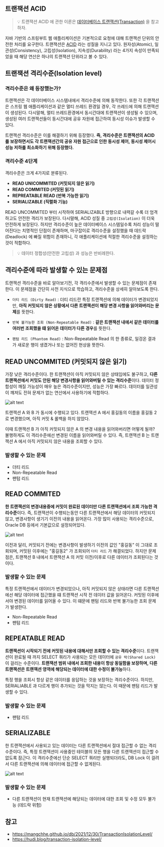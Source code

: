 ## 트랜잭션 ACID

> 💡 트랜잭션 ACID 에 관한 이론은 [데이터베이스 트랜잭션(Transaction)](http://localhost:8000/database/transaction/) 을 참고하자.

자바 기반의 스프링부트 웹 애플리케이션은 기본적으로 요청에 대해 트랜잭션 단위의 안전한 처리를 요구한다. 트랜잭션은 [ACID](https://haon.blog/database/transaction/) 라는 성질을 지니고 있다. 원자성(Atomic), 일관성(Consistency), 고립성(Isolation), 지속성(Durability) 라는 4가지 속성이 만족되었을 때 해당 연산은 하나의 트랜잭션 단위라고 볼 수 있다.

## 트랜잭션 격리수준(Isolation level)

### 격리수준은 왜 등장했는가?

트랜잭션은 각 데이터베이스 시스템내에서 격리수준에 의해 동작한다. 또한 각 트랜잭션은 스프링 웹 애플리케이션과 같은 멀티 쓰레드 환경일 경우, 각 쓰레드에 의해 트랜잭션이 생성된다. 다시말해, 멀티 쓰레드환경에서 동시간대에 트랜잭션이 생성될 수 있으며, 생성된 여러 트랜잭션들이 동시간대에 공유 자원에 접근하여 동시성 이슈가 발생할 수 있다.

트랜잭션 격리수준은 이를 해결하기 위해 등장했다. **즉, 격리수준은 트랜잭션의 ACID 를 보장하면서도 각 트랜잭션간의 공유 자원 접근으로 인한 동시성 제어, 동시성 제어시 성능 저하를 최소화하기 위해 등장했다.**

### 격리수준 4단계

격리수준은 크게 4가지로 분류된다.

- **READ UNICOMMITED (커밋되지 않은 읽기)**
- **READ COMMITED (커밋된 읽기)**
- **REPREATABLE READ (반복 가능한 읽기)**
- **SERIALIZABLE (직렬화 기능)**

READ UNCOMMITED 부터 시작하여 SERIALIZABLE 방향으로 내력갈 수록 더 엄격하고도 안전한 격리가 보장된다. 다시말해, ACID 성질 중 `고립성(Isolation)` 이 더욱 안전하게 보장된다. 하지만 격리수준이 높은 데이터베이스 시스템일수록 처리 성능이 떨어진다는 치명적인 단점이 존재하며, 마구잡이로 격리수준을 설정했을 때 데드락(Deadlock) 에 빠질 위험이 존재하니, 각 애플리케이션에 적절한 격리수준을 설정하는 것이 적합하다.

> 💡 데이터 정합성(안전한 고립성) 과 성능은 반비례한다.

## 격리수준에 따라 발생할 수 있는 문제점

트랜잭션 격리수준을 바로 알아보기전, 각 격리수준에서 발생할 수 있는 문제점이 존재한다. 이 문제점을 간단히 사전 지식으로 학습하고, 격리수준을 상세히 알아보도록 한다.

- `더티 리드 (Dirty Read)` : 더티 리드란 특정 트랜잭션에 의해 데이터가 변경되었지만, **아직 커밋되지 않은 상황에서 다른 트랜잭션이 해당 변경 사항을 읽어와버리는 문제**를 뜻한다.

- `반복 불가능한 조회 (Non-Repeatable Read)` : **같은 트랜잭션 내에서 같은 데이터를 여러번 조회했을 떄 읽어온 데이터가 다른 경우**를 뜻한다.

- `팬텀 리드 (Phantom Read)` : Non-Repeatable Read 의 한 종류로, 일겅온 결과가 새로운 행이 생겼거나 또는 없어진 현상을 뜻한다.

## READ UNCOMMITED (커밋되지 않은 읽기)

가장 낮은 격리수준이다. 한 트랜잭션이 아직 커밋되지 않은 상태임에도 불구하고, **다른 트랜잭션에서 커밋도 안된 해당 변경사항을 읽어와버릴 수 있는 격리수준**이다. 데이터 정합성이 깨질 가능성이 매우 높은 격리수준이지만, 성능은 가장 빠르다. 데이터를 일관성이 꺠져도 전혀 문제가 없는 연산에서 사용하기에 적합하다.

![alt text](image.png)

트랜잭션 A 와 B 가 동시에 수행되고 있다. 트랜잭션 A 에서 홍길동의 이름을 홍길동 2로 변경했으며, 아직 커밋 & 롤백을 하지 않았다. 

이때 트랜잭션 B 가 아직 커밋되지 않은 A 의 변경 내용을 읽어와버리면 어떻게 될까? 불행하게도 이 격리수준에선 변경된 이름을 읽어와버릴 수 있다. 즉, 트랜잭션 B 는 트랜잭션 A 에서 아직 커밋되지 않은 내용을 조회할 수 있다.

### 발생할 수 있는 문제

- 더티 리드
- Non-Repeatable Read
- 팬텀 리드

## READ COMMITED 

**한 트랜잭션의 변경내용중에 커밋이 완료된 데이터만 다른 트랜잭션에서 조회 가능한 격리수준**이다. 즉, 트랜잭션이 수행되는동안 다른 트랜잭션에서 해당 데이터의 커밋되지 않고, 변경사항이 생기기 이전의 내용을 읽어온다. 가장 많이 사용되는 격리수준으로, Oracle DB 등에서 기본값으로 설정되어있다.

![alt text](image-1.png)

이전과 달리, 커밋되기 전에는 변경사항이 발생하기 이전의 값인 "홍길동" 이 그대로 조회되며, 커밋된 이후에는 "홍길동2" 가 조회되어 `더티 리드` 가 해결되었다. 하지만 문제점은, 트랜잭션 B 내에서 트랜잭션 A 의 커밋 이전/이후로 다른 데이터가 조회된다는 것이다.

### 발생할 수 있는 문제

특정 트랜잭션에서 데이터가 변경되었으나, 아직 커밋되지 않은 상태라면 다른 트랜잭션에선 해당 데이터에 접근했을 떄 트랜잭션 시작 전 데이터 값을 읽어온다. 커밋된 이후에서야 변경된 데이터를 읽어올 수 있다. 이 떄문에 팬텀 리드와 반복 불가능한 조회 문제가 발생한다.

- Non-Repeatable Read
- 팬텀 리드

## REPEATABLE READ

**트랜잭션이 시작되기 전에 커밋된 내용에 대해서만 조회할 수 있는 격리수준**이다. 트랜잭션이 완료될 때 까지 SELECT 쿼리가 사용되는 모든 데이터에 `공유 락(Shared Lock)` 이 걸리는 수준이다. **트랜잭션 범위 내에서 조회한 내용이 항상 동일함을 보장하며, 다른 트랜잭션은 트랜잭션 영역에 해당되는 데이터에 대한 수정이 불가능**하다. 

특정 행을 조회시 항상 같은 데이터를 응답하는 것을 보장하는 격리수준이다. 하지만, SERIALIABLE 과 다르게 행이 추가되는 것을 막지는 않는다. 이 때문에 팬텀 리드가 발생할 수 있다.

### 발생할 수 있는 문제

- 팬텀 리드

## SERIALIZABLE

한 트랜잭션에서 사용되고 있는 데이터는 다른 트랜잭션에서 절대 접근할 수 없는 격리수준이다. 즉, 특정 트랜잭션이 사용중인 테이블의 모든 행을 다른 트랜잭션이 접근할 수 없도록 잠근다. 이 격리수준에선 단순 SELECT 쿼리만 실행되더라도, DB Lock 이 걸려서 다른 트랜잭션에 의해 데이터에 접근할 수 없게된다.

![alt text](image-2.png)

### 발생할 수 있는 문제

- 다른 트랜잭션이 현재 트랜잭션에 해당되는 데이터에 대한 조회 및 수정 모두 불가능 (데드락 위험)

## 참고

- https://mangchhe.github.io/db/2021/12/30/TransactionIsolationLevel/
- https://hudi.blog/transaction-isolation-level/